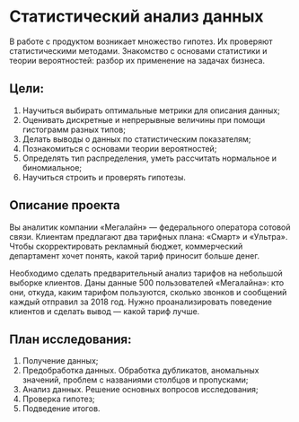 # Статистический анализ данных

В работе с продуктом возникает множество гипотез. Их проверяют статистическими методами. 
Знакомство с основами статистики и теории вероятностей: разбор их применение на задачах бизнеса.

## Цели:
1. Научиться выбирать оптимальные метрики для описания данных;
2. Оценивать дискретные и непрерывные величины при помощи гистограмм разных типов;
3. Делать выводы о данных по статистическим показателям;
4. Познакомиться с основами теории вероятностей;
5. Определять тип распределения, уметь рассчитать нормальное и биномиальное;
6. Научиться строить и проверять гипотезы.

## Описание проекта
Вы аналитик компании «Мегалайн» — федерального оператора сотовой связи. 
Клиентам предлагают два тарифных плана: «Смарт» и «Ультра». Чтобы скорректировать рекламный бюджет, коммерческий департамент хочет понять, какой тариф приносит больше денег.

Необходимо сделать предварительный анализ тарифов на небольшой выборке клиентов.
Даны данные 500 пользователей «Мегалайна»: кто они, откуда, каким тарифом пользуются, сколько звонков и сообщений каждый отправил за 2018 год. Нужно проанализировать поведение клиентов и сделать вывод — какой тариф лучше.

## План исследования: 
1. Получение данных;
2. Предобработка данных. Обработка дубликатов, аномальных значений, проблем с названиями столбцов и пропусками;
3. Анализ данных. Решение основных вопросов исследования;
4. Проверка гипотез;
5. Подведение итогов.
